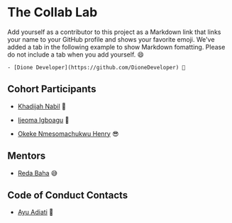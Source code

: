 # The Collab Lab

Add yourself as a contributor to this project as a Markdown link that links your name to your GitHub profile and shows your favorite emoji. We've added a tab in the following example to show Markdown fomatting. Please do not include a tab when you add yourself. 😄

    - [Dione Developer](https://github.com/DioneDeveloper) 💅

## Cohort Participants

- [Khadijah Nabil](https://github.com/khadijahnabil) 🍣

- [Ijeoma Igboagu](https://github.com/ijayhub) 🍵

- [Okeke Nmesomachukwu Henry](https://github.com/iamhenryokeke) 😎

## Mentors

- [Reda Baha](https://github.com/redapy) 😅

## Code of Conduct Contacts

- [Ayu Adiati](https://github.com/adiati98) 🤩
